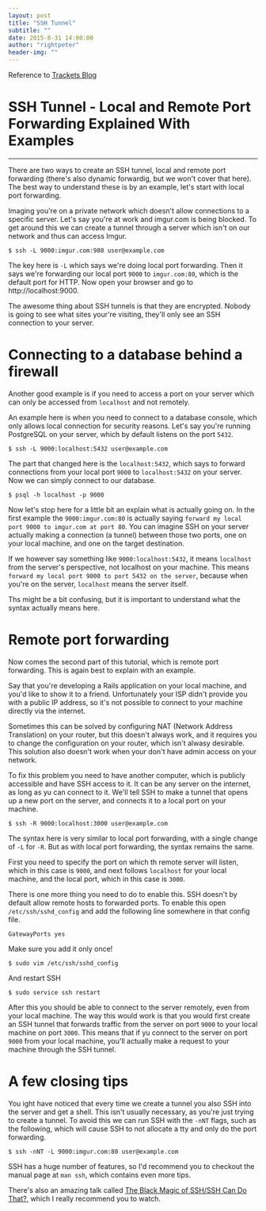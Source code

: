 ```yaml
---
layout: post
title: "SSH Tunnel"
subtitle: ""
date: 2015-8-31 14:00:00
author: "rightpeter"
header-img: ""
---
```


Reference to [Trackets Blog](http://blog.trackets.com/2014/05/17/ssh-tunnel-local-and-remote-port-forwarding-explained-with-examples.html)

# SSH Tunnel - Local and Remote Port Forwarding Explained With Examples

- - - -

There are two ways to create an SSH tunnel, local and remote port forwarding
(there's also dynamic forwardig, but we won't cover that here). The best way to
understand these is by an example, let's start with local port forwarding.

Imaging you're on a private network which doesn't allow connections to a
specific server. Let's say you're at work and imgur.com is being blocked. To
get around this we can create a tunnel through a server which isn't on our
network and thus can access Imgur.

    $ ssh -L 9000:imgur.com:980 user@example.com

The key here is `-L` which says we're doing local port forwarding. Then it says
we're forwarding our local port `9000` to `imgur.com:80`, which is the default
port for HTTP. Now open your browser and go to http://localhost:9000.

The awesome thing about SSH tunnels is that they are encrypted. Nobody is going
to see what sites your're visiting, they'll only see an SSH connection to your
server.

# Connecting to a database behind a firewall

Another good example is if you need to access a port on your server which can
only be accessed from `localhost` and not remotely.

An example here is when you need to connect to a database console, which only
allows local connection for security reasons. Let's say you're running
PostgreSQL on your server, which by default listens on the port `5432`.

    $ ssh -L 9000:localhost:5432 user@example.com

The part that changed here is the `localhost:5432`, which says to forward
connections from your local port `9000` to `localhost:5432` on your server. Now
we can simply connect to our database.

    $ psql -h localhost -p 9000

Now let's stop here for a little bit an explain what is actually going on. In
the first example the `9000:imgur.com:80` is actually saying `forward my local
port 9000 to imgur.com at port 80`. You can imagine SSH on your server actually
making a connection (a tunnel) between those two ports, one on your local
machine, and one on the target destination.

If we however say something like `9000:localhost:5432`, it means `localhost`
from the server's perspective, not localhost on your machine. This means
`forward my local port 9000 to port 5432 on the server`, because when you're on
the server, `localhost` means the server itself.

Ths might be a bit confusing, but it is important to understand what the syntax
actually means here.

# Remote port forwarding

Now comes the second part of this tutorial, which is remote port forwarding.
This is again best to explain with an example.

Say that you're developing a Rails application on your local machine, and you'd
like to show it to a friend. Unfortunately your ISP didn't provide you with a
public IP address, so it's not possible to connect to your machine directly via
the internet.

Sometimes this can be solved by configuring NAT (Network Address Translation)
on your router, but this doesn't always work, and it requires you to change the
configuration on your router, which isn't alwasy desirable. This solution also
doesn't work when your don't have admin access on your network.

To fix this problem you need to have another computer, which is publicly
accessible and have SSH access to it. It can be any server on the internet, as
long as yu can connect to it. We'll tell SSH to make a tunnel that opens up a
new port on the server, and connects it to a local port on your machine.

    $ ssh -R 9000:localhost:3000 user@example.com

The syntax here is very similar to local port forwarding, with a single change
of `-L` for `-R`. But as with local port forwarding, the syntax remains the
same.

First you need to specify the port on which th remote server will listen, which
in this case is `9000`, and next follows `localhost` for your local machine,
and the local port, which in this case is `3000`.

There is one more thing you need to do to enable this. SSH doesn't by default
allow remote hosts to forwarded ports. To enable this open
`/etc/ssh/sshd_config` and add the following line somewhere in that config
file.

    GatewayPorts yes

Make sure you add it only once!

    $ sudo vim /etc/ssh/sshd_config

And restart SSH

    $ sudo service ssh restart

After this you should be able to connect to the server remotely, even from your
local machine. The way this would work is that you would first create an SSH
tunnel that forwards traffic from the server on port `9000` to your local
machine on port `3000`. This means that if yu connect to the server on port
`9000` from your local machine, you'll actually make a request to your machine
through the SSH tunnel.

# A few closing tips

You ight have noticed that every time we create a tunnel you also SSH into the
server and get a shell. This isn't usually necessary, as you're just trying to
create a tunnel. To avoid this we can run SSH with the `-nNT` flags, such as
the following, which will cause SSH to not allocate a tty and only do the port
forwarding.

    $ ssh -nNT -L 9000:imgur.com:80 user@example.com

SSH has a huge number of features, so I'd recommend you to checkout the manual
page at `man ssh`, which contains even more tips.

There's also an amazing talk called [The Black Magic of SSH/SSH Can Do That?](http://vimeo.com/54505525),
which I really recommend you to watch.

